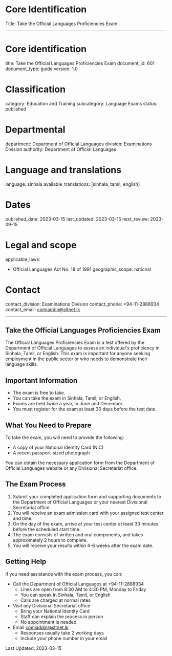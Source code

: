 # Core Identification
Title: Take the Official Languages Proficiencies Exam

---
# Core identification
title: Take the Official Languages Proficiencies Exam
document_id: 601
document_type: guide
version: 1.0

# Classification
category: Education and Training
subcategory: Language Exams
status: published

# Departmental
department: Department of Official Languages
division: Examinations Division
authority: Department of Official Languages

# Language and translations
language: sinhala
available_translations: [sinhala, tamil, english]

# Dates
published_date: 2023-03-15
last_updated: 2023-03-15
next_review: 2023-09-15

# Legal and scope
applicable_laws:
 - Official Languages Act No. 18 of 1991
geographic_scope: national

# Contact
contact_division: Examinations Division
contact_phone: +94-11-2888934
contact_email: comiaddin@sltnet.lk

---

## Take the Official Languages Proficiencies Exam

The Official Languages Proficiencies Exam is a test offered by the Department of Official Languages to assess an individual's proficiency in Sinhala, Tamil, or English. This exam is important for anyone seeking employment in the public sector or who needs to demonstrate their language skills.

## Important Information

- The exam is free to take.
- You can take the exam in Sinhala, Tamil, or English.
- Exams are held twice a year, in June and December.
- You must register for the exam at least 30 days before the test date.

## What You Need to Prepare

To take the exam, you will need to provide the following:
- A copy of your National Identity Card (NIC)
- A recent passport-sized photograph

You can obtain the necessary application form from the Department of Official Languages website or any Divisional Secretariat office.

## The Exam Process

1. Submit your completed application form and supporting documents to the Department of Official Languages or your nearest Divisional Secretariat office.
2. You will receive an exam admission card with your assigned test center and time.
3. On the day of the exam, arrive at your test center at least 30 minutes before the scheduled start time.
4. The exam consists of written and oral components, and takes approximately 2 hours to complete.
5. You will receive your results within 4-6 weeks after the exam date.

## Getting Help

If you need assistance with the exam process, you can:

- Call the Department of Official Languages at +94-11-2888934
    - Lines are open from 8:30 AM to 4:30 PM, Monday to Friday
    - You can speak in Sinhala, Tamil, or English
    - Calls are charged at normal rates
- Visit any Divisional Secretariat office
    - Bring your National Identity Card
    - Staff can explain the process in person
    - No appointment is needed
- Email comiaddin@sltnet.lk
    - Responses usually take 2 working days
    - Include your phone number in your email

Last Updated: 2023-03-15